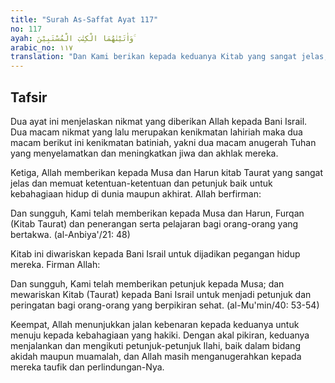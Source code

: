 ```yaml
---
title: "Surah As-Saffat Ayat 117"
no: 117
ayah: وَاٰتَيْنٰهُمَا الْكِتٰبَ الْمُسْتَبِيْنَ ۚ 
arabic_no: ١١٧
translation: "Dan Kami berikan kepada keduanya Kitab yang sangat jelas,"
---
```


## Tafsir

Dua ayat ini menjelaskan nikmat yang diberikan Allah kepada Bani Israil. Dua macam nikmat yang lalu merupakan kenikmatan lahiriah maka dua macam berikut ini kenikmatan batiniah, yakni dua macam anugerah Tuhan yang menyelamatkan dan meningkatkan jiwa dan akhlak mereka.

Ketiga, Allah memberikan kepada Musa dan Harun kitab Taurat yang sangat jelas dan memuat ketentuan-ketentuan dan petunjuk baik untuk kebahagiaan hidup di dunia maupun akhirat. Allah berfirman:

Dan sungguh, Kami telah memberikan kepada Musa dan Harun, Furqan (Kitab Taurat) dan penerangan serta pelajaran bagi orang-orang yang bertakwa. (al-Anbiya'/21: 48)

Kitab ini diwariskan kepada Bani Israil untuk dijadikan pegangan hidup mereka. Firman Allah:

Dan sungguh, Kami telah memberikan petunjuk kepada Musa; dan mewariskan Kitab (Taurat) kepada Bani Israil untuk menjadi petunjuk dan peringatan bagi orang-orang yang berpikiran sehat. (al-Mu'min/40: 53-54)

Keempat, Allah menunjukkan jalan kebenaran kepada keduanya untuk menuju kepada kebahagiaan yang hakiki. Dengan akal pikiran, keduanya menjalankan dan mengikuti petunjuk-petunjuk Ilahi, baik dalam bidang akidah maupun muamalah, dan Allah masih menganugerahkan kepada mereka taufik dan perlindungan-Nya.